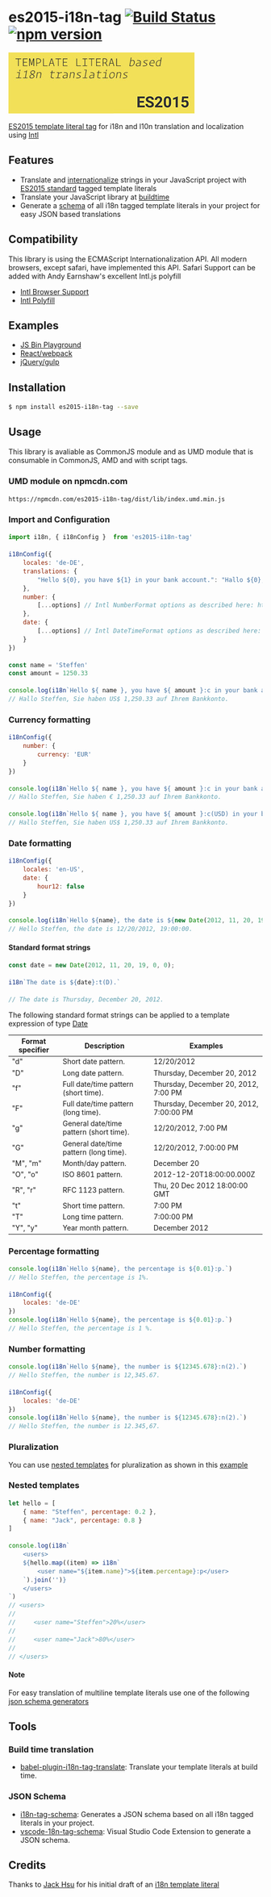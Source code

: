 # es2015-i18n-tag [![Build Status](https://img.shields.io/travis/skolmer/es2015-i18n-tag/master.svg?style=flat)](https://travis-ci.org/skolmer/es2015-i18n-tag) [![npm version](https://img.shields.io/npm/v/es2015-i18n-tag.svg?style=flat)](https://www.npmjs.com/package/es2015-i18n-tag)
![](images/es2015-i18n-tag-icon-big.jpg)

[ES2015 template literal tag](https://developer.mozilla.org/en-US/docs/Web/JavaScript/Reference/Template_literals#Tagged_template_literals) for i18n and l10n translation and localization using [Intl](https://developer.mozilla.org/en-US/docs/Web/JavaScript/Reference/Global_Objects/Intl)

## Features

* Translate and [internationalize](https://developer.mozilla.org/en-US/docs/Web/JavaScript/Reference/Global_Objects/Intl) strings in your JavaScript project with [ES2015 standard](https://developer.mozilla.org/en-US/docs/Web/JavaScript/Reference/Template_literals#Tagged_template_literals) tagged template literals
* Translate your JavaScript library at [buildtime](#build-time-translation)
* Generate a [schema](#json-schema) of all i18n tagged template literals in your project for easy JSON based translations

## Compatibility

This library is using the ECMAScript Internationalization API. All modern browsers, except safari, have implemented this API. Safari Support can be added with Andy Earnshaw's excellent Intl.js polyfill
* [Intl Browser Support](http://caniuse.com/#search=Intl)
* [Intl Polyfill](https://github.com/andyearnshaw/Intl.js)

## Examples

* [JS Bin Playground](https://jsbin.com/rojilu/edit?js,output)
* [React/webpack](https://github.com/skolmer/i18n-tag-examples/tree/master/ReactJS)
* [jQuery/gulp](https://github.com/skolmer/i18n-tag-examples/tree/master/Simple)

## Installation
```sh
$ npm install es2015-i18n-tag --save
```

## Usage

This library is avaliable as CommonJS module and as UMD module that is consumable in CommonJS, AMD and with script tags.

### UMD module on npmcdn.com

`https://npmcdn.com/es2015-i18n-tag/dist/lib/index.umd.min.js`

### Import and Configuration
```js   
import i18n, { i18nConfig }  from 'es2015-i18n-tag'

i18nConfig({
    locales: 'de-DE',    
    translations: {
        "Hello ${0}, you have ${1} in your bank account.": "Hallo ${0}, Sie haben ${1} auf Ihrem Bankkonto."
    },
    number: {      
        [...options] // Intl NumberFormat options as described here: https://goo.gl/pDwbG2
    },
    date: {
        [...options] // Intl DateTimeFormat options as described here: https://goo.gl/lslekB
    }
})

const name = 'Steffen'
const amount = 1250.33
      
console.log(i18n`Hello ${ name }, you have ${ amount }:c in your bank account.`)
// Hallo Steffen, Sie haben US$ 1,250.33 auf Ihrem Bankkonto.
```

### Currency formatting
```js  
i18nConfig({
    number: { 
        currency: 'EUR'
    }
})

console.log(i18n`Hello ${ name }, you have ${ amount }:c in your bank account.`)
// Hallo Steffen, Sie haben € 1,250.33 auf Ihrem Bankkonto.

console.log(i18n`Hello ${ name }, you have ${ amount }:c(USD) in your bank account.`)
// Hallo Steffen, Sie haben US$ 1,250.33 auf Ihrem Bankkonto.
```

### Date formatting
```js
i18nConfig({
    locales: 'en-US',
    date: { 
        hour12: false 
    }
})

console.log(i18n`Hello ${name}, the date is ${new Date(2012, 11, 20, 19, 0, 0)}:t.`)
// Hello Steffen, the date is 12/20/2012, 19:00:00.
```
#### Standard format strings

```js
const date = new Date(2012, 11, 20, 19, 0, 0);

i18n`The date is ${date}:t(D).`

// The date is Thursday, December 20, 2012.
```

The following standard format strings can be applied to a template expression of type [Date](https://developer.mozilla.org/en-US/docs/Web/JavaScript/Reference/Global_Objects/Date)


| Format specifier | Description                             | Examples                                |
|------------------|-----------------------------------------|-----------------------------------------|
| "d"              | Short date pattern.                     | 12/20/2012                              |
| "D"              | Long date pattern.                      | Thursday, December 20, 2012             |
| "f"              | Full date/time pattern (short time).    | Thursday, December 20, 2012, 7:00 PM    |
| "F"              | Full date/time pattern (long time).     | Thursday, December 20, 2012, 7:00:00 PM |
| "g"              | General date/time pattern (short time). | 12/20/2012, 7:00 PM                     |
| "G"              | General date/time pattern (long time).  | 12/20/2012, 7:00:00 PM                  |
| "M", "m"         | Month/day pattern.                      | December 20                             |
| "O", "o"         | ISO 8601 pattern.                       | 2012-12-20T18:00:00.000Z                |
| "R", "r"         | RFC 1123 pattern.                       | Thu, 20 Dec 2012 18:00:00 GMT           |
| "t"              | Short time pattern.                     | 7:00 PM                                 |
| "T"              | Long time pattern.                      | 7:00:00 PM                              |
| "Y", "y"         | Year month pattern.                     | December 2012                           |

### Percentage formatting
```js       
console.log(i18n`Hello ${name}, the percentage is ${0.01}:p.`)
// Hello Steffen, the percentage is 1%.

i18nConfig({
    locales: 'de-DE'
})
console.log(i18n`Hello ${name}, the percentage is ${0.01}:p.`)
// Hello Steffen, the percentage is 1 %.
```

### Number formatting
```js   
console.log(i18n`Hello ${name}, the number is ${12345.678}:n(2).`)
// Hello Steffen, the number is 12,345.67.

i18nConfig({
    locales: 'de-DE'
})
console.log(i18n`Hello ${name}, the number is ${12345.678}:n(2).`)
// Hello Steffen, the number is 12.345,67.
```

### Pluralization

You can use [nested templates](#nested-templates) for pluralization as shown in this [example](https://jsbin.com/zubugedeja/edit?js,output)

### Nested templates
```js
let hello = [
    { name: "Steffen", percentage: 0.2 },
    { name: "Jack", percentage: 0.8 }
]
        
console.log(i18n`
    <users>
    ${hello.map((item) => i18n`
        <user name="${item.name}">${item.percentage}:p</user>
    `).join('')}
    </users>
`)
// <users>
// 
//     <user name="Steffen">20%</user>
// 
//     <user name="Jack">80%</user>
// 
// </users>
```
#### Note
For easy translation of multiline template literals use one of the following [json schema generators](#json-schema)

## Tools

### Build time translation
* [babel-plugin-i18n-tag-translate](https://github.com/skolmer/babel-plugin-i18n-tag-translate): Translate your template literals at build time.

### JSON Schema
* [i18n-tag-schema](https://github.com/skolmer/i18n-tag-schema): Generates a JSON schema based on all i18n tagged literals in your project.
* [vscode-18n-tag-schema](https://github.com/skolmer/vscode-i18n-tag-schema): Visual Studio Code Extension to generate a JSON schema.

## Credits

Thanks to [Jack Hsu](https://github.com/jaysoo) for his initial draft of an [i18n template literal](http://jaysoo.ca/2014/03/20/i18n-with-es6-template-strings/)
